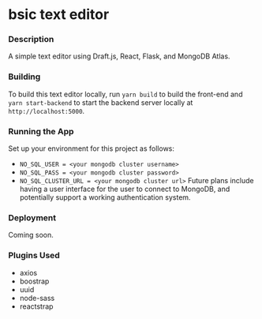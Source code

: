 # bsic text editor

### Description
A simple text editor using Draft.js, React, Flask, and MongoDB Atlas.

### Building
To build this text editor locally, run `yarn build` to build the front-end and `yarn start-backend` to start the backend server locally at `http://localhost:5000`.

### Running the App
Set up your environment for this project as follows:
- `NO_SQL_USER = <your mongodb cluster username>`
- `NO_SQL_PASS = <your mongodb cluster password>`
- `NO_SQL_CLUSTER_URL = <your mongodb cluster url>`
Future plans include having a user interface for the user to connect to MongoDB, and potentially support a working authentication system.

### Deployment
Coming soon.

### Plugins Used
- axios
- boostrap
- uuid
- node-sass
- reactstrap